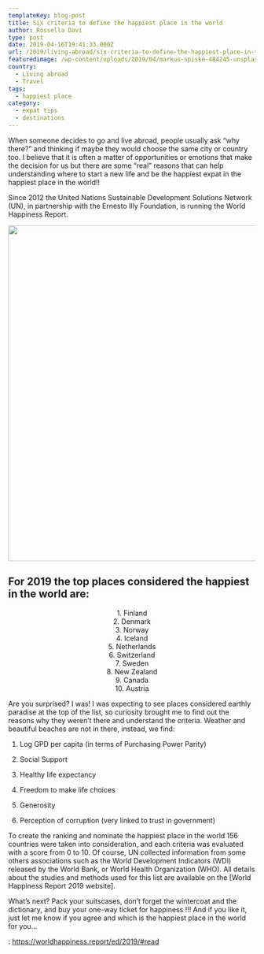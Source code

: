 ```yaml
---
templateKey: blog-post
title: Six criteria to define the happiest place in the world
author: Rossella Daví
type: post
date: 2019-04-16T19:41:33.000Z
url: /2019/living-abroad/six-criteria-to-define-the-happiest-place-in-the-world/
featuredimage: /wp-content/uploads/2019/04/markus-spiske-484245-unsplash.jpg
country:
  - Living abroad
  - Travel
tags:
  - happiest place
category:
  - expat tips
  - destinations
---
```


When someone decides to go and live abroad, people usually ask “why there?” and thinking if maybe they would choose the same city or country too. I believe that it is often a matter of opportunities or emotions that make the decision for us but there are some “real” reasons that can help understanding where to start a new life and be the happiest expat in the happiest place in the world!!

Since 2012 the United Nations Sustainable Development Solutions Network (UN), in partnership with the Ernesto Illy Foundation, is running the World Happiness Report.

<img  src="/img/uploads/2019/04/val-vesa-624638-unsplash-1024x682.jpg" alt="" width="1024" height="682" srcset="/img/uploads/2019/04/val-vesa-624638-unsplash-1024x682.jpg 1024w, /img/uploads/2019/04/val-vesa-624638-unsplash-300x200.jpg 300w, /img/uploads/2019/04/val-vesa-624638-unsplash-768x512.jpg 768w, /img/uploads/2019/04/val-vesa-624638-unsplash-1150x766.jpg 1150w, /img/uploads/2019/04/val-vesa-624638-unsplash.jpg 1400w" sizes="(max-width: 1024px) 100vw, 1024px" />

## For 2019 the top places considered the happiest in the world are:

<p style="text-align: center;">
  1. Finland<br /> 2. Denmark<br /> 3. Norway<br /> 4. Iceland<br /> 5. Netherlands<br /> 6. Switzerland<br /> 7. Sweden<br /> 8. New Zealand<br /> 9. Canada<br /> 10. Austria
</p>

Are you surprised? I was! I was expecting to see places considered earthly paradise at the top of the list, so curiosity brought me to find out the reasons why they weren’t there and understand the criteria. Weather and beautiful beaches are not in there, instead, we find:

1. Log GPD per capita (in terms of Purchasing Power Parity)

2. Social Support

3. Healthy life expectancy

4. Freedom to make life choices

5. Generosity

6. Perception of corruption (very linked to trust in government)

To create the ranking and nominate the happiest place in the world 156 countries were taken into consideration, and each criteria was evaluated with a score from 0 to 10. Of course, UN collected information from some others associations such as the World Development Indicators (WDI) released by the World Bank, or World Health Organization (WHO). All details about the studies and methods used for this list are available on the [World Happiness Report 2019 website].

What’s next? Pack your suitscases, don’t forget the wintercoat and the dictionary, and buy your one-way ticket for happiness !!! And if you like it, just let me know if you agree and which is the happiest place in the world for you&#8230;

: https://worldhappiness.report/ed/2019/#read

